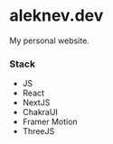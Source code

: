 # aleknev.dev

My personal website. 

### Stack
- JS
- React 
- NextJS
- ChakraUI
- Framer Motion
- ThreeJS
